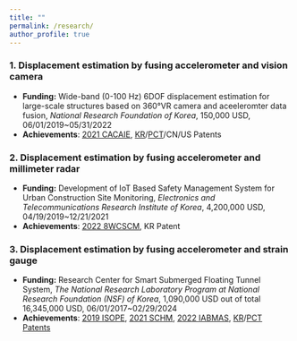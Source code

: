 ```yaml
---
title: ""
permalink: /research/
author_profile: true
---
```


### 1. Displacement estimation by fusing accelerometer and vision camera
* **Funding:** Wide-band (0-100 Hz) 6DOF displacement estimation for large-scale structures based on 360°VR camera and aceeleromter data fusion, *National Research Foundation of Korea*, 150,000 USD, 06/01/2019~05/31/2022
* **Achievements**: [2021 CACAIE](https://onlinelibrary.wiley.com/doi/abs/10.1111/mice.12767), [KR](http://www.src-erc.or.kr/sub/index.kin?mode=view&main=3&sub=9&main_no=101&no=42&page=1&ifwhat=&ifvalue=)/[PCT]()/CN/US Patents

### 2. Displacement estimation by fusing accelerometer and millimeter radar
* **Funding:** Development of IoT Based Safety Management System for Urban Construction Site Monitoring, *Electronics and Telecommunications Research Institute of Korea*, 4,200,000 USD, 04/19/2019~12/21/2021
* **Achievements**: [2022 8WCSCM](), KR Patent

### 3. Displacement estimation by fusing accelerometer and strain gauge
* **Funding:** Research Center for Smart Submerged Floating Tunnel System, *The National Research Laboratory Program at National Research Foundation (NSF) of Korea*, 1,090,000 USD out of total 16,345,000 USD, 06/01/2017~02/29/2024 
* **Achievements**: [2019 ISOPE](https://onepetro.org/ISOPEIOPEC/proceedings-abstract/ISOPE19/All-ISOPE19/ISOPE-I-19-637/21666), [2021 SCHM](https://onlinelibrary.wiley.com/doi/abs/10.1002/stc.2733), [2022 IABMAS](), [KR]()/[PCT Patents]()
